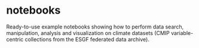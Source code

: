 # notebooks
Ready-to-use example notebooks showing how to perform data search, manipulation, analysis and visualization on climate datasets (CMIP variable-centric collections from the ESGF federated data archive).
